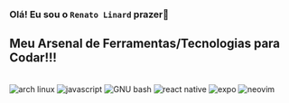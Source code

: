 ### Olá! Eu sou o <code>Renato Linard</code> prazer👋 



## Meu Arsenal de Ferramentas/Tecnologias para Codar!!!
<div style="display: inline_block"><br>
<img alt = "arch linux" src ="https://img.shields.io/badge/Arch%20Linux-1793D1?logo=arch-linux&logoColor=fff&style=for-the-badge">
<img alt = "javascript" src ="https://img.shields.io/badge/javascript-%23323330.svg?style=for-the-badge&logo=javascript&logoColor=%23F7DF1E">
<img alt = "GNU bash" src ="https://img.shields.io/badge/GNU bash-323330?style=for-the-badge&logo=gnubash&logoColor=F7DF1E">
<img alt = "react native" src ="https://img.shields.io/badge/react_native-%2320232a.svg?style=for-the-badge&logo=react&logoColor=%2361DAFB">
<img alt = "expo" src ="https://img.shields.io/badge/expo-1C1E24?style=for-the-badge&logo=expo&logoColor=#D04A37">
<img alt = "neovim" src = "https://img.shields.io/badge/NeoVim-%2357A143.svg?&style=for-the-badge&logo=neovim&logoColor=white">



